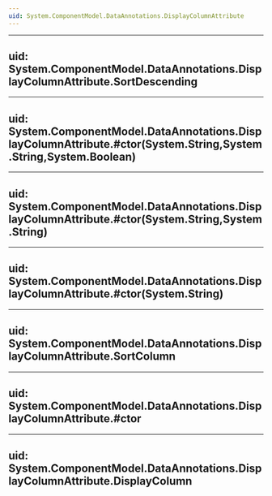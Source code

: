 ```yaml
---
uid: System.ComponentModel.DataAnnotations.DisplayColumnAttribute
---
```


---
uid: System.ComponentModel.DataAnnotations.DisplayColumnAttribute.SortDescending
---

---
uid: System.ComponentModel.DataAnnotations.DisplayColumnAttribute.#ctor(System.String,System.String,System.Boolean)
---

---
uid: System.ComponentModel.DataAnnotations.DisplayColumnAttribute.#ctor(System.String,System.String)
---

---
uid: System.ComponentModel.DataAnnotations.DisplayColumnAttribute.#ctor(System.String)
---

---
uid: System.ComponentModel.DataAnnotations.DisplayColumnAttribute.SortColumn
---

---
uid: System.ComponentModel.DataAnnotations.DisplayColumnAttribute.#ctor
---

---
uid: System.ComponentModel.DataAnnotations.DisplayColumnAttribute.DisplayColumn
---
